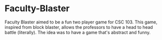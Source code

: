 # Faculty-Blaster
Faculty Blaster aimed to be a fun two player game for CSC 103. This game, inspired from block blaster, allows the professors to have a head to head battle (literally). The idea was to have a game that's abstract and funny. 
